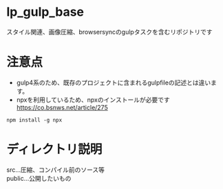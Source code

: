 # lp_gulp_base
スタイル関連、画像圧縮、browsersyncのgulpタスクを含むリポジトリです

# 注意点
* gulp4系のため、既存のプロジェクトに含まれるgulpfileの記述とは違います。
* npxを利用しているため、npxのインストールが必要です
https://co.bsnws.net/article/275
```
npm install -g npx
```

# ディレクトリ説明
src…圧縮、コンパイル前のソース等  
public…公開したいもの  

